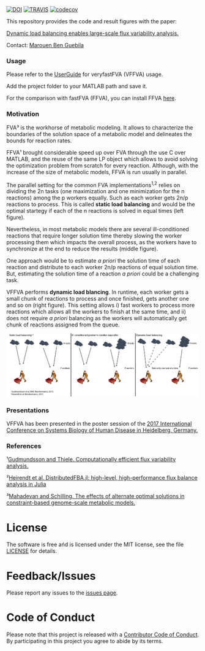 [![DOI](https://zenodo.org/badge/142482470.svg)](https://zenodo.org/badge/latestdoi/142482470)
[![TRAVIS](https://travis-ci.com/marouenbg/VFFVA.svg?branch=master)](https://travis-ci.com/marouenbg/VFFVA)
[![codecov](https://codecov.io/gh/marouenbg/VFFVA/branch/master/graph/badge.svg)](https://codecov.io/gh/marouenbg/VFFVA)

This repository provides the code and result figures with the paper:

[Dynamic load balancing enables large-scale flux variability analysis.](https://www.biorxiv.org/content/early/2018/10/11/440701)

Contact: [Marouen Ben Guebila](mailto:marouen.b.guebila@gmail.com)

### Usage
Please refer to the [UserGuide](UserGuide.md) for veryfastFVA (VFFVA) usage.

Add the project folder to your MATLAB path and save it.

For the comparison with fastFVA (FFVA), you can install FFVA [here](http://wwwen.uni.lu/lcsb/research/mol_systems_physiology/fastfva).

### Motivation
FVA³ is the workhorse of metabolic modeling. It allows to characterize the boundaries of the solution space of a metabolic model and delineates the bounds
for reaction rates.

FFVA¹ brought considerable speed up over FVA through the use C over MATLAB, and the reuse of the same LP object which allows to avoid solving the optimization problem from
scratch for every reaction. Although, with the increase of the size of metabolic models, FFVA is run usually in parallel. 

The parallel setting for the common FVA implementations<sup>1,2</sup> relies on dividing the 2n tasks (one maximization and one minimization for the n reactions) among the p workers equally.
Such as each worker gets 2n/p reactions to process. This is called **static load balancing** and would be the optimal startegy if each of the n reactions is solved in equal times (left figure).

Nevertheless, in most metabolic models there are several ill-conditioned reactions that require longer solution time thereby slowing the worker processing them which
impacts the overall process, as the workers have to synchronize at the end to reduce the results (middle figure).

One approach would be to estimate *a priori* the solution time of each reaction and distribute to each worker 2n/p reactions of equal solution time. But, estimating the solution
time of a reaction *a priori* could be a challenging task.

VFFVA performs **dynamic load blancing**. In runtime, each worker gets a small chunk of reactions to process and once finished, gets another one and so on (right figure). This setting allows i)
fast workers to process more reactions which allows all the workers to finish at the same time, and ii) does not require *a priori* balancing as the workers will automatically
get chunk of reactions assigned from the queue. 

![Dynamic load balancing](./dynamicBalancing-01.png)
### Presentations
VFFVA has been presented in the poster session of the [2017 International Conference on Systems Biology of Human Disease in Heidelberg, Germany.](https://www.sbhd-conference.org/)

### References
¹[Gudmundsson and Thiele. Computationally efficient flux variability analysis.](https://bmcbioinformatics.biomedcentral.com/articles/10.1186/1471-2105-11-489)

²[Heirendt et al. DistributedFBA.jl: high-level, high-performance flux balance analysis in Julia](https://academic.oup.com/bioinformatics/article/33/9/1421/2908434)

³[Mahadevan and Schilling. The effects of alternate optimal solutions in constraint-based genome-scale metabolic models.](https://www.ncbi.nlm.nih.gov/pubmed/14642354)

# License

The software is free ańd is licensed under the MIT license, see the file [LICENSE](<https://github.com/marouenbg/VFFVA/blob/master/LICENSE.txt>) for details.

# Feedback/Issues

Please report any issues to the [issues page](https://github.com/marouenbg/VFFVA/issues).

# Code of Conduct

Please note that this project is released with a [Contributor Code of Conduct](CONDUCT.md).
By participating in this project you agree to abide by its terms.
